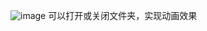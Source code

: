 ![image](https://github.com/user-attachments/assets/bf15af70-ebd8-46a4-a5fe-68d301bc4ad8)
可以打开或关闭文件夹，实现动画效果

